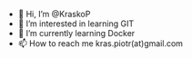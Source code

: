 - 👋 Hi, I’m @KraskoP
- 👀 I’m interested in learning GIT
- 🌱 I’m currently learning Docker
- 📫 How to reach me kras.piotr(at)gmail.com

<!---
KraskoP/KraskoP is a ✨ special ✨ repository because its `README.md` (this file) appears on your GitHub profile.
You can click the Preview link to take a look at your changes.
--->

